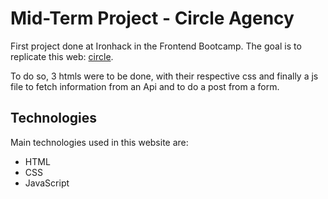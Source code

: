# Mid-Term Project - Circle Agency

First project done at Ironhack in the Frontend Bootcamp. The goal is to replicate this web: [circle](https://circle-agency-35d27e.webflow.io/).

To do so, 3 htmls were to be done, with their respective css and finally a js file to fetch information from an Api and to do a post from a form.

## Technologies

Main technologies used in this website are:

- HTML
- CSS
- JavaScript
